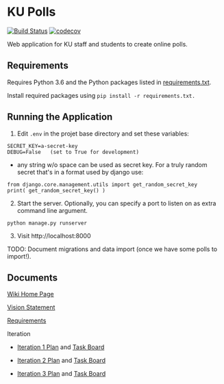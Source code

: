 # KU Polls

[![Build Status](https://travis-ci.com/Bheem6005/ku-polls.svg?branch=master)](https://travis-ci.com/Bheem6005/ku-polls)
[![codecov](https://codecov.io/gh/Bheem6005/ku-polls/branch/master/graph/badge.svg)](https://codecov.io/gh/Bheem6005/ku-polls)

Web application for KU staff and students to create online polls.

## Requirements

Requires Python 3.6 and the Python packages listed in [requirements.txt](requirements.txt).

Install required packages using `pip install -r requirements.txt.`

## Running the Application

1. Edit `.env` in the projet base directory and set these variables:

```
SECRET_KEY=a-secret-key
DEBUG=False   (set to True for development)
```

  - any string w/o space can be used as secret key. For a truly random secret that's in a format used by django use:

```
from django.core.management.utils import get_random_secret_key
print( get_random_secret_key() )
```

2. Start the server. Optionally, you can specify a port to listen on as extra command line argument.

```
python manage.py runserver
```

3. Visit http://localhost:8000

TODO: Document migrations and data import (once we have some polls to import!).

## Documents

[Wiki Home Page](https://github.com/Bheem6005/ku-polls/wiki)

[Vision Statement](https://github.com/Bheem6005/ku-polls/wiki/Vision-Statement)

[Requirements](https://github.com/Bheem6005/ku-polls/wiki/Requirements)

Iteration

- [Iteration 1 Plan](https://github.com/Bheem6005/ku-polls/wiki/Iteration-1-Plan) and [Task Board](https://github.com/Bheem6005/ku-polls/projects/1)

- [Iteration 2 Plan](https://github.com/Bheem6005/ku-polls/wiki/Iteration-2-Plan) and [Task Board](https://github.com/Bheem6005/ku-polls/projects/2)

- [Iteration 3 Plan](https://github.com/Bheem6005/ku-polls/wiki/Iteration-3-Plan) and [Task Board](https://github.com/Bheem6005/ku-polls/projects/3)